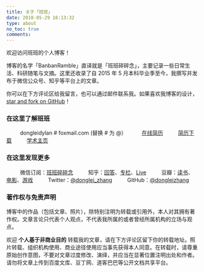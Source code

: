 ```yaml
---
title: 关于「班班」
date: 2018-05-29 16:13:32
type: about
no_toc: true
comments: 
---
```

欢迎访问班班的个人博客！

博客的名字「BanbanRamble」直译就是「班班碎碎念」，主要记录一些日常生活、科研随笔与文摘。这里还收录了自 2015 年 5 月本科毕业季至今，我撰写并发布于微信公众号、知乎等平台上的文章。

你可以在下方评论区给我留言，也可以通过邮件联系我。如果喜欢我博客的设计，[star and fork on GitHub](https://github.com/dongleizhang/blog)！

### 在这里了解班班
　　<i class="fa fa-fw fa-envelope"></i>&nbsp;&nbsp;dongleidylan # foxmail.com (替换 # 为 @）
　　<i class="fa fa-fw fa-linkedin"></i>&nbsp;&nbsp;[在线简历](https://www.linkedin.com/in/dongleizhang)
　　<i class="fa fa-fw fa-file-pdf-o"></i>&nbsp;&nbsp;[简历下载](https://home-1256060851.cos.ap-shanghai.myqcloud.com/file/CV_Donglei_Zhang.pdf)
　　<i class="fa fa-fw fa-globe"></i>&nbsp;&nbsp;[学术主页](https://dongleizhang.com)

### 在这里发现更多
　　<i class="fa fa-fw fa-weixin"></i>&nbsp;&nbsp;微信订阅：<a data-fancybox="gallery" href="https://banbanramble-1256060851.cos.ap-shanghai.myqcloud.com/img/wechat_platform.jpg">班班碎碎念</a>
　　<i class="iconfont icon-zhihu"></i>&nbsp;&nbsp;知乎：[回答](https://www.zhihu.com/people/ZhangDylan/answers)、[专栏](https://zhuanlan.zhihu.com/econramble)、[Live](https://www.zhihu.com/lives/922106856669868032)
　　<i class="iconfont icon-douban"></i>&nbsp;&nbsp;豆瓣：[读书](https://book.douban.com/people/179242800)、[电影](https://movie.douban.com/people/179242800)、[游戏](https://www.douban.com/people/179242800/games)
　　<i class="fa fa-fw fa-twitter"></i>&nbsp;&nbsp;Twitter：[@donglei_zhang](https://twitter.com/donglei_zhang)
　　<i class="fa fa-fw fa-github"></i>&nbsp;&nbsp;GitHub：[@dongleizhang](https://github.com/dongleizhang)

### 著作权与免责声明
博客中的作品（包括文章、照片），除特别注明为转载或引用外，本人对其拥有著作权。文章言论只代表个人观点，不代表我所属的或者曾经所属机构的立场与观点。

欢迎 **个人基于非商业目的** 转载我的文章，请在下方评论区留下你的转载地址。照片转载、组织机构使用、商业途径使用应当事先获得本人同意。在转载时，请尊重原始创作意图，不要对文章过度修改、演绎，并应当在显著位置注明出处和作者。请勿将文章上传到百度文库、豆丁网、道客巴巴等公开文档共享平台。